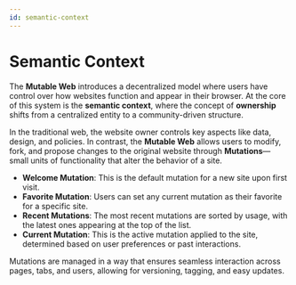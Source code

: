 ```yaml
---
id: semantic-context
---
```


# Semantic Context

The **Mutable Web** introduces a decentralized model where users have control over how websites function and appear in their browser. At the core of this system is the **semantic context**, where the concept of **ownership** shifts from a centralized entity to a community-driven structure.

In the traditional web, the website owner controls key aspects like data, design, and policies. In contrast, the **Mutable Web** allows users to modify, fork, and propose changes to the original website through **Mutations**—small units of functionality that alter the behavior of a site.

- **Welcome Mutation**: This is the default mutation for a new site upon first visit.
- **Favorite Mutation**: Users can set any current mutation as their favorite for a specific site.
- **Recent Mutations**: The most recent mutations are sorted by usage, with the latest ones appearing at the top of the list.
- **Current Mutation**: This is the active mutation applied to the site, determined based on user preferences or past interactions.

Mutations are managed in a way that ensures seamless interaction across pages, tabs, and users, allowing for versioning, tagging, and easy updates.
